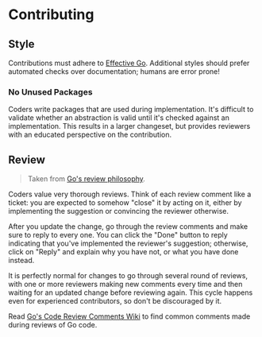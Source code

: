 # Contributing

## Style

Contributions must adhere to [Effective Go](https://go.dev/doc/effective_go). Additional styles should prefer automated checks over documentation; humans are error prone!

### No Unused Packages

Coders write packages that are used during implementation. It's difficult to validate whether an abstraction is valid until it's checked against an implementation. This results in a larger changeset, but provides reviewers with an educated perspective on the contribution.

## Review

> Taken from [Go's review philosophy](https://go.dev/doc/contribute#reviews).

Coders value very thorough reviews. Think of each review comment like a ticket: you are expected to somehow "close" it by acting on it, either by implementing the suggestion or convincing the reviewer otherwise.

After you update the change, go through the review comments and make sure to reply to every one. You can click the "Done" button to reply indicating that you've implemented the reviewer's suggestion; otherwise, click on "Reply" and explain why you have not, or what you have done instead.

It is perfectly normal for changes to go through several round of reviews, with one or more reviewers making new comments every time and then waiting for an updated change before reviewing again. This cycle happens even for experienced contributors, so don't be discouraged by it.

Read [Go's Code Review Comments Wiki](https://github.com/golang/go/wiki/CodeReviewComments) to find common comments made during reviews of Go code.
